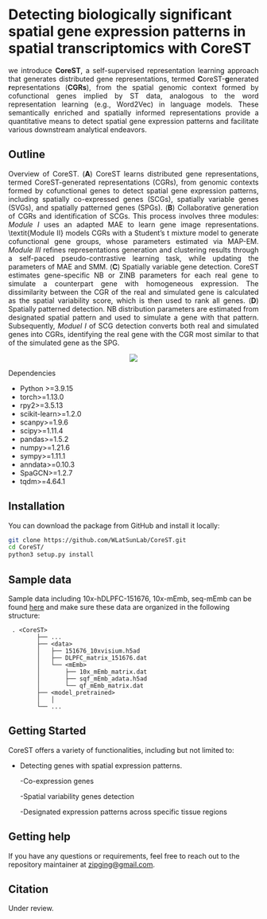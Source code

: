 # Detecting biologically significant spatial gene expression patterns in spatial transcriptomics with CoreST

<p align="justify">
  we introduce <strong>CoreST</strong>, a self-supervised representation learning approach that generates distributed gene representations, termed <strong>C</strong>oreST-<strong>g</strong>enerated <strong>r</strong>epresentations (<strong>CGRs</strong>), from the spatial genomic context formed by cofunctional genes implied by ST data, analogous to the word representation learning (e.g., Word2Vec) in language models. These semantically enriched and spatially informed representations provide a quantitative means to detect spatial gene expression patterns and facilitate various downstream analytical endeavors.
</p>


## Outline
<p align="justify">
  Overview of CoreST. (<strong>A</strong>) CoreST learns distributed gene representations, termed CoreST-generated representations (CGRs), from genomic contexts formed by cofunctional genes to detect spatial gene expression patterns, including spatially co-expressed genes (SCGs), spatially variable genes (SVGs), and spatially patterned genes (SPGs). (<strong>B</strong>) Collaborative generation of CGRs and identification of SCGs. This process involves three modules: <em>Module I</em> uses an adapted MAE to learn gene image representations. \textit{Module II} models CGRs with a Student’s t mixture model to generate cofunctional gene groups, whose parameters estimated via MAP-EM. <em>Module III</em> refines representations generation and clustering results through a self-paced pseudo-contrastive learning task, while updating the parameters of MAE and SMM. (<strong>C</strong>) Spatially variable gene detection. 
  CoreST estimates gene-specific NB or ZINB parameters for each real gene to simulate a counterpart gene with homogeneous expression. The dissimilarity between the CGR of the real and simulated gene is calculated as the spatial variability score, which is then used to rank all genes. (<strong>D</strong>) Spatially patterned detection. NB distribution parameters are estimated from designated spatial pattern and used to simulate a gene with that pattern. Subsequently, <em>Moduel I</em> of SCG detection converts both real and simulated genes into CGRs, identifying the real gene with the CGR most similar to that of the simulated gene as the SPG.
</p>

<p align="center">
  <img src="https://github.com/user-attachments/assets/4077ff0e-0273-4193-ab38-22b588a42284">
</p

  
## Dependencies
- Python >=3.9.15
- torch>=1.13.0
- rpy2>=3.5.13
- scikit-learn>=1.2.0
- scanpy>=1.9.6
- scipy>=1.11.4
- pandas>=1.5.2
- numpy>=1.21.6
- sympy>=1.11.1
- anndata>=0.10.3
- SpaGCN>=1.2.7
- tqdm>=4.64.1

## Installation
You can download the package from GitHub and install it locally:
```bash
git clone https://github.com/WLatSunLab/CoreST.git
cd CoreST/
python3 setup.py install
```

## Sample data
Sample data including 10x-hDLPFC-151676, 10x-mEmb, seq-mEmb can be found [here](https://drive.google.com/drive/folders/1C3Gk-HVYp2dQh4id8H68M9p8IWEOIut_?usp=drive_link) and make sure these data are organized in the following structure:
```
 . <CoreST>
        ├── ...
        ├── <data>
        │   ├── 151676_10xvisium.h5ad
        │   ├── DLPFC_matrix_151676.dat
        │   └── <mEmb>
        │       ├── 10x_mEmb_matrix.dat
        │       ├── sqf_mEmb_adata.h5ad
        │       └── qf_mEmb_matrix.dat
        ├── <model_pretrained>
        │   │
        └── ...

```

## Getting Started
CoreST offers a variety of functionalities, including but not limited to:
- Detecting genes with spatial expression patterns.

  -Co-expression genes
  
  -Spatial variability genes detection
  
  -Designated expression patterns across specific tissue regions
  





## Getting help
If you have any questions or requirements, feel free to reach out to the repository maintainer at zipging@gmail.com.


## Citation
Under review.
